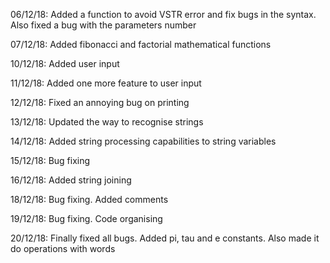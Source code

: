 06/12/18: Added a function to avoid VSTR error and fix bugs in the syntax. Also fixed a bug with the parameters number

07/12/18: Added fibonacci and factorial mathematical functions

10/12/18: Added user input

11/12/18: Added one more feature to user input

12/12/18: Fixed an annoying bug on printing

13/12/18: Updated the way to recognise strings

14/12/18: Added string processing capabilities to string variables

15/12/18: Bug fixing

16/12/18: Added string joining

18/12/18: Bug fixing. Added comments

19/12/18: Bug fixing. Code organising

20/12/18: Finally fixed all bugs. Added pi, tau and e constants. Also made it do operations with words
